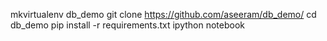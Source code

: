 mkvirtualenv db_demo
git clone https://github.com/aseeram/db_demo/
cd db_demo
pip install -r requirements.txt
ipython notebook

